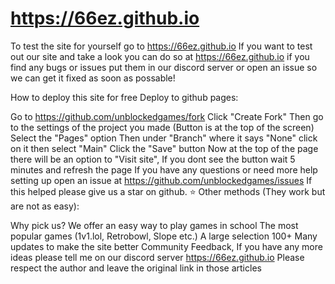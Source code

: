 # https://66ez.github.io
To test the site for yourself go to https://66ez.github.io
If you want to test out our site and take a look you can do so at https://66ez.github.io if you find any bugs or issues put them in our discord server or open an issue so we can get it fixed as soon as possable!

How to deploy this site for free
Deploy to github pages:

Go to https://github.com/unblockedgames/fork
Click "Create Fork"
Then go to the settings of the project you made (Button is at the top of the screen)
Select the "Pages" option
Then under "Branch" where it says "None" click on it then select "Main"
Click the "Save" button
Now at the top of the page there will be an option to "Visit site", If you dont see the button wait 5 minutes and refresh the page
If you have any questions or need more help setting up open an issue at https://github.com/unblockedgames/issues
If this helped please give us a star on github. ⭐
Other methods (They work but are not as easy):

Why pick us?
We offer an easy way to play games in school
The most popular games (1v1.lol, Retrobowl, Slope etc.)
A large selection 100+
Many updates to make the site better
Community Feedback, If you have any more ideas please tell me on our discord server https://66ez.github.io
Please respect the author and leave the original link in those articles

